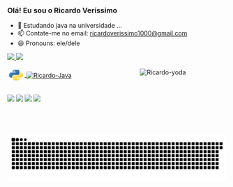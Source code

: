 ### Olá! Eu sou o Ricardo Veríssimo

- 🌱 Estudando java na universidade ...
- 📫 Contate-me no email: ricardoverissimo1000@gmail.com
- 😄 Pronouns: ele/dele

<div>
  <a href="https://github.com/ricardoveri">
  <img height="180em" src="https://github-readme-stats.vercel.app/api?username=ricardoveri&show_icons=true&theme=dark&include_all_commits=true&count_private=true"/>
  <img height="180em" src="https://github-readme-stats.vercel.app/api/top-langs/?username=ricardoveri&layout=compact&langs_count=7&theme=dark "/>
</div>
  
<div style="display: inline_block"><br>
  <img align="center" alt="Ricardo-Python" height="30" width="40" src="https://raw.githubusercontent.com/devicons/devicon/master/icons/python/python-original.svg">
  <img align="center" alt="Ricardo-Java" height="30" width="40" <img src= "https://cdn.jsdelivr.net/gh/devicons/devicon/icons/java/java-original.svg"/>
  <img align="right" alt="Ricardo-yoda" height="150" width="200" src=https://c.tenor.com/Vyo3Ut2DoKgAAAAC/yoda-starwars.gif/>
</div>
  
##
  
<div>
  <a href="https://instagram.com/verissimoricardo" target="_blank"><img src="https://img.shields.io/badge/-Instagram-%23E4405F?style=for-the-badge&logo=instagram&logoColor=white" target="_blank"></a>
  <a href="https://www.twitch.tv/ricardoveri" target="_blank"><img src="https://img.shields.io/badge/Twitch-9146FF?style=for-the-badge&logo=twitch&logoColor=white" target="_blank"></a>
  <a href="https://www.linkedin.com/in/ricardo-verissimo-pereira-0a61b4216/" target="_blank"><img src="https://img.shields.io/badge/-LinkedIn-%230077B5?style=for-the-badge&logo=linkedin&logoColor=white" target="_blank"></a>
  <a href = "mailto:ricardoverissimo1000@gmail.com"><img src="https://img.shields.io/badge/-Gmail-%23333?style=for-the-badge&logo=gmail&logoColor=white" target="_blank"></a>
</div>
  
![Snake animation](https://github.com/ricardoveri/ricardoveri/blob/output/github-contribution-grid-snake.svg)
